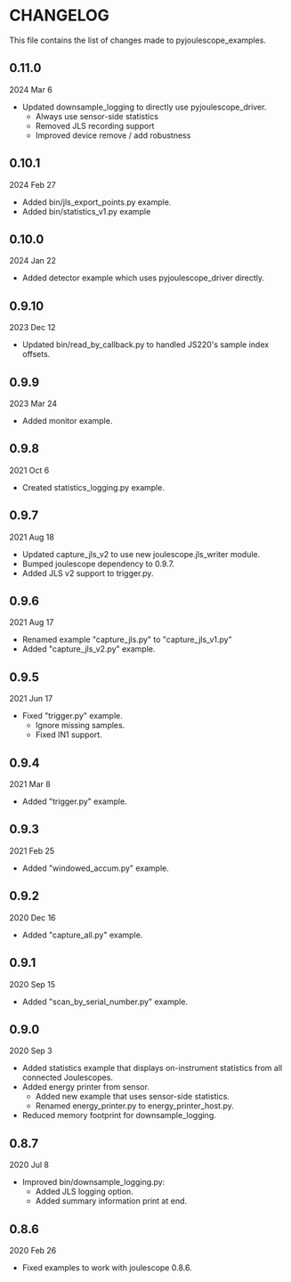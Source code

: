 
# CHANGELOG

This file contains the list of changes made to pyjoulescope_examples.

## 0.11.0

2024 Mar 6

* Updated downsample_logging to directly use pyjoulescope_driver.
  * Always use sensor-side statistics
  * Removed JLS recording support
  * Improved device remove / add robustness


## 0.10.1

2024 Feb 27

* Added bin/jls_export_points.py example.
* Added bin/statistics_v1.py example


## 0.10.0

2024 Jan 22

* Added detector example which uses pyjoulescope_driver directly.


## 0.9.10

2023 Dec 12

* Updated bin/read_by_callback.py to handled JS220's sample index offsets.


## 0.9.9

2023 Mar 24

* Added monitor example.


## 0.9.8

2021 Oct 6

*   Created statistics_logging.py example.


## 0.9.7

2021 Aug 18

*   Updated capture_jls_v2 to use new joulescope.jls_writer module. 
*   Bumped joulescope dependency to 0.9.7.
*   Added JLS v2 support to trigger.py.


## 0.9.6

2021 Aug 17

*   Renamed example "capture_jls.py" to "capture_jls_v1.py"
*   Added "capture_jls_v2.py" example.


## 0.9.5

2021 Jun 17

*   Fixed "trigger.py" example.
    *    Ignore missing samples.
    *    Fixed IN1 support.


## 0.9.4

2021 Mar 8

*   Added "trigger.py" example.


## 0.9.3

2021 Feb 25

*   Added "windowed_accum.py" example.


## 0.9.2

2020 Dec 16

*   Added "capture_all.py" example.


## 0.9.1

2020 Sep 15

*   Added "scan_by_serial_number.py" example.


## 0.9.0

2020 Sep 3

*   Added statistics example that displays on-instrument statistics from all
    connected Joulescopes.
*   Added energy printer from sensor.
    *   Added new example that uses sensor-side statistics.
    *   Renamed energy_printer.py to energy_printer_host.py.
*   Reduced memory footprint for downsample_logging.


## 0.8.7

2020 Jul 8

*   Improved bin/downsample_logging.py:
    *   Added JLS logging option.
    *   Added summary information print at end.


## 0.8.6

2020 Feb 26

*   Fixed examples to work with joulescope 0.8.6.
